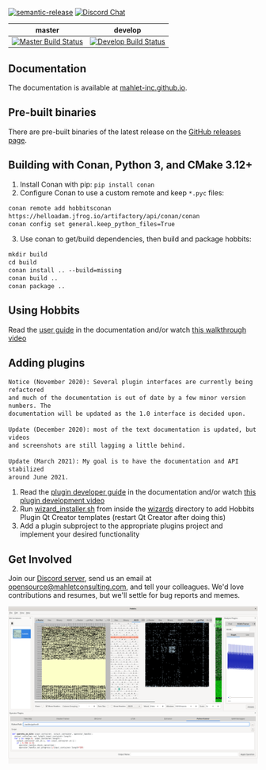 
[![semantic-release](https://img.shields.io/badge/%20%20%F0%9F%93%A6%F0%9F%9A%80-semantic--release-e10079.svg)](https://github.com/semantic-release/semantic-release)
[![Discord Chat](https://discordapp.com/api/guilds/672761400220844042/widget.png?style=shield)](https://discord.gg/wRQJpZZ)  

| master | develop |
| ------ | ------- |
|[![Master Build Status](https://dev.azure.com/mahlet-inc/hobbits/_apis/build/status/Mahlet-Inc.hobbits?branchName=master)](https://dev.azure.com/mahlet-inc/hobbits/_build/latest?definitionId=1&branchName=master)|[![Develop Build Status](https://dev.azure.com/mahlet-inc/hobbits/_apis/build/status/Mahlet-Inc.hobbits?branchName=develop)](https://dev.azure.com/mahlet-inc/hobbits/_build/latest?definitionId=1&branchName=develop)|

## Documentation
The documentation is available at
[mahlet-inc.github.io](https://mahlet-inc.github.io).

## Pre-built binaries
There are pre-built binaries of the latest release on the
[GitHub releases page](https://github.com/Mahlet-Inc/hobbits/releases).

## Building with Conan, Python 3, and CMake 3.12+
1. Install Conan with pip: `pip install conan`
2. Configure Conan to use a custom remote and keep `*.pyc` files:
```
conan remote add hobbitsconan https://helloadam.jfrog.io/artifactory/api/conan/conan
conan config set general.keep_python_files=True
```
3. Use conan to get/build dependencies, then build and package hobbits:
```
mkdir build
cd build
conan install .. --build=missing
conan build ..
conan package ..
```

## Using Hobbits
Read the [user guide](https://mahlet-inc.github.io/user-guide/) in the
documentation and/or watch
[this walkthrough video](https://youtu.be/6ygkhze36qM)

## Adding plugins
```
Notice (November 2020): Several plugin interfaces are currently being refactored
and much of the documentation is out of date by a few minor version numbers. The
documentation will be updated as the 1.0 interface is decided upon.

Update (December 2020): most of the text documentation is updated, but videos
and screenshots are still lagging a little behind.

Update (March 2021): My goal is to have the documentation and API stabilized
around June 2021.
```
1. Read the
[plugin developer guide](https://mahlet-inc.github.io/plugin-developer-guide/)
in the documentation and/or watch
[this plugin development video](https://youtu.be/Dg3vknwLO74)
2. Run [wizard_installer.sh](wizards/wizard_installer.sh) from inside the
[wizards](wizards) directory to add Hobbits Plugin Qt Creator templates (restart
Qt Creator after doing this)
3. Add a plugin subproject to the appropriate plugins project and implement your
desired functionality

## Get Involved
Join our [Discord server](https://discord.gg/wRQJpZZ), send us an
email at opensource@mahletconsulting.com, and tell your colleagues. We'd love
contributions and resumes, but we'll settle for bug reports and memes.


![Screenshot of the Hobbits GUI](docs/hobbits_screenshot.png)
